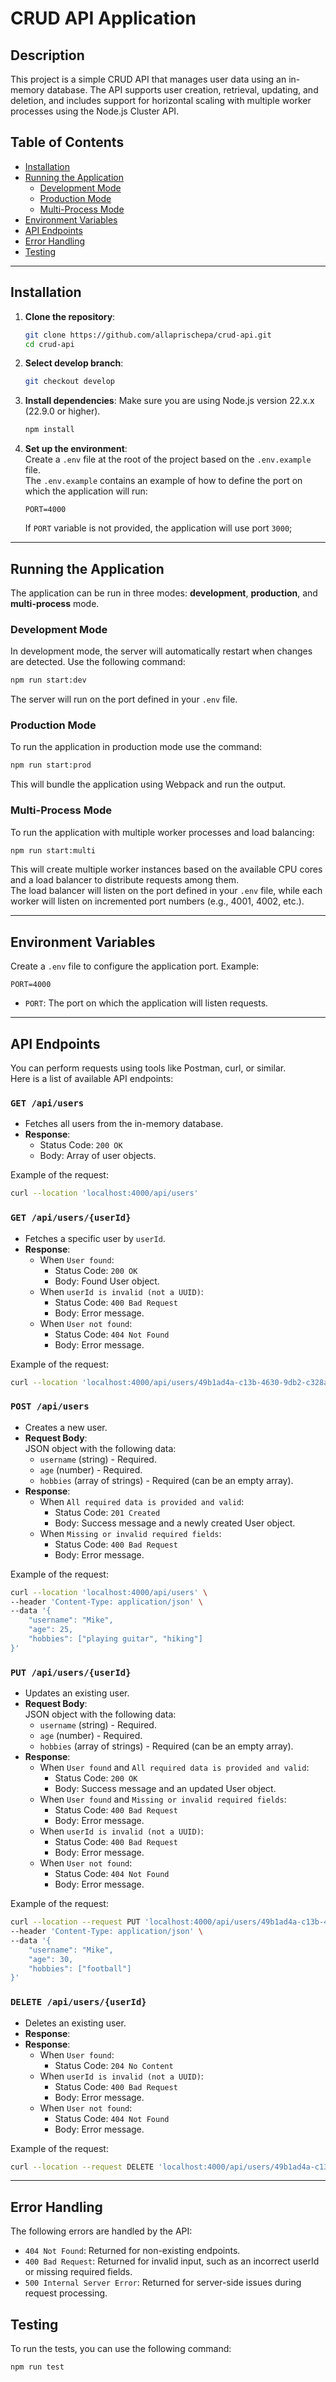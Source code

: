 # CRUD API Application

## Description

This project is a simple CRUD API that manages user data using an in-memory database. The API supports user creation, retrieval, updating, and deletion, and includes support for horizontal scaling with multiple worker processes using the Node.js Cluster API.

## Table of Contents

- [Installation](#installation)
- [Running the Application](#running-the-application)
  - [Development Mode](#development-mode)
  - [Production Mode](#production-mode)
  - [Multi-Process Mode](#multi-process-mode)
- [Environment Variables](#environment-variables)
- [API Endpoints](#api-endpoints)
- [Error Handling](#error-handling)
- [Testing](#testing)

---

## Installation

1. **Clone the repository**:
    ```bash
    git clone https://github.com/allaprischepa/crud-api.git
    cd crud-api
    ```

2. **Select develop branch**:  
    ```bash
    git checkout develop
    ```

3. **Install dependencies**:
    Make sure you are using Node.js version 22.x.x (22.9.0 or higher).
    ```bash
    npm install
    ```

4. **Set up the environment**:  
    Create a `.env` file at the root of the project based on the `.env.example` file.  
    The `.env.example` contains an example of how to define the port on which the application will run:  
    ```
    PORT=4000
    ```
    If `PORT` variable is not provided, the application will use port `3000`;
---

## Running the Application

The application can be run in three modes: **development**, **production**, and **multi-process** mode.

### Development Mode

In development mode, the server will automatically restart when changes are detected. Use the following command:

```bash
npm run start:dev
```

The server will run on the port defined in your `.env` file.

### Production Mode

To run the application in production mode use the command:

```bash
npm run start:prod
```

This will bundle the application using Webpack and run the output.

### Multi-Process Mode

To run the application with multiple worker processes and load balancing:

```bash
npm run start:multi
```

This will create multiple worker instances based on the available CPU cores and a load balancer to distribute requests among them.  
The load balancer will listen on the port defined in your `.env` file, while each worker will listen on incremented port numbers (e.g., 4001, 4002, etc.).

---

## Environment Variables

Create a `.env` file to configure the application port. Example:

```
PORT=4000
```

- `PORT`: The port on which the application will listen requests.

---

## API Endpoints

You can perform requests using tools like Postman, curl, or similar.  
Here is a list of available API endpoints:

### `GET /api/users`

- Fetches all users from the in-memory database.
- **Response**: 
  - Status Code: `200 OK`
  - Body: Array of user objects.

Example of the request:  
```bash
curl --location 'localhost:4000/api/users'
```

### `GET /api/users/{userId}`

- Fetches a specific user by `userId`.
- **Response**:
  - When `User found`:
      - Status Code: `200 OK`
      - Body: Found User object.
  - When `userId is invalid (not a UUID)`:
      - Status Code: `400 Bad Request`
      - Body: Error message.
  - When `User not found`:
      - Status Code: `404 Not Found`
      - Body: Error message.

Example of the request:  
```bash
curl --location 'localhost:4000/api/users/49b1ad4a-c13b-4630-9db2-c328ad1de0a0'
```

### `POST /api/users`

- Creates a new user.
- **Request Body**:  
  JSON object with the following data: 
  - `username` (string) - Required.
  - `age` (number) - Required.
  - `hobbies` (array of strings) - Required (can be an empty array).
- **Response**:
  - When `All required data is provided and valid`:
      - Status Code: `201 Created`
      - Body: Success message and a newly created User object.
  - When `Missing or invalid required fields`:
      - Status Code: `400 Bad Request`
      - Body: Error message.

Example of the request:  
```bash
curl --location 'localhost:4000/api/users' \
--header 'Content-Type: application/json' \
--data '{
    "username": "Mike",
    "age": 25,
    "hobbies": ["playing guitar", "hiking"]
}'
```

### `PUT /api/users/{userId}`

- Updates an existing user.
- **Request Body**:  
  JSON object with the following data: 
  - `username` (string) - Required.
  - `age` (number) - Required.
  - `hobbies` (array of strings) - Required (can be an empty array).
- **Response**:
  - When `User found` and `All required data is provided and valid`:
      - Status Code: `200 OK`
      - Body: Success message and an updated User object.
  - When `User found` and `Missing or invalid required fields`:
      - Status Code: `400 Bad Request`
      - Body: Error message.
  - When `userId is invalid (not a UUID)`:
      - Status Code: `400 Bad Request`
      - Body: Error message.
  - When `User not found`:
      - Status Code: `404 Not Found`
      - Body: Error message.

Example of the request:  
```bash
curl --location --request PUT 'localhost:4000/api/users/49b1ad4a-c13b-4630-9db2-c328ad1de0a0' \
--header 'Content-Type: application/json' \
--data '{
    "username": "Mike",
    "age": 30,
    "hobbies": ["football"]
}'
```

### `DELETE /api/users/{userId}`

- Deletes an existing user.
- **Response**:
- **Response**:
  - When `User found`:
      - Status Code: `204 No Content`
  - When `userId is invalid (not a UUID)`:
      - Status Code: `400 Bad Request`
      - Body: Error message.
  - When `User not found`:
      - Status Code: `404 Not Found`
      - Body: Error message.

Example of the request:  
```bash
curl --location --request DELETE 'localhost:4000/api/users/49b1ad4a-c13b-4630-9db2-c328ad1de0a0'
```
---

## Error Handling
The following errors are handled by the API:

- `404 Not Found`: Returned for non-existing endpoints.
- `400 Bad Request`: Returned for invalid input, such as an incorrect userId or missing required fields.
- `500 Internal Server Error`: Returned for server-side issues during request processing.

## Testing

To run the tests, you can use the following command:

```bash
npm run test
```
